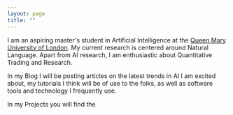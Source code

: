 ```yaml
---
layout: page
title: ""
---
```


I am an aspiring master's student in Artificial Intelligence at the [Queen Mary University of London](https://www.qmul.ac.uk). My current research is centered around Natural Language. 
Apart from AI research, I am enthusiastic about Quantitative Trading and Research.  

In my Blog I will be posting articles on the latest trends in AI I am excited about, my tutorials I think will be of use to the folks, as well as software tools and technology I frequently use.

In my Projects you will find the 
